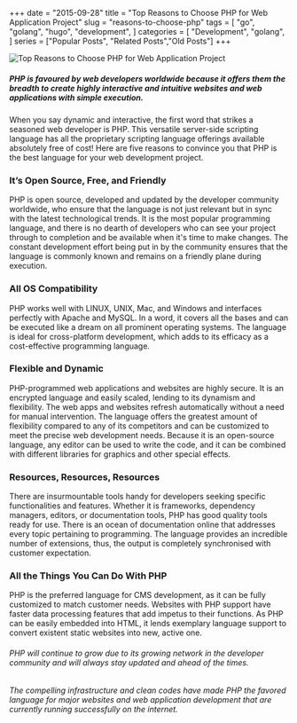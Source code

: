 +++
date = "2015-09-28"
title = "Top Reasons to Choose PHP for Web Application Project"
slug = "reasons-to-choose-php" 
tags = [
    "go",
    "golang",
    "hugo",
    "development",
]
categories = [
    "Development",
    "golang",
]
series = ["Popular Posts", "Related Posts","Old Posts"]
+++

![Top Reasons to Choose PHP for Web Application Project](https://media-exp1.licdn.com/dms/image/C5112AQGdLF3aitms3Q/article-inline_image-shrink_1000_1488/0?e=1608163200&v=beta&t=TA0bL_jQ2MjkCVUcL_gHV-2gHrnyIYH4Mx-dt28i6Xw)  

##### PHP is favoured by web developers worldwide because it offers them the breadth to create highly interactive and intuitive websites and web applications with simple execution.  

When you say dynamic and interactive, the first word that strikes a seasoned web developer is PHP. This versatile server-side scripting language has all the proprietary scripting language offerings available absolutely free of cost! Here are five reasons to convince you that PHP is the best language for your web development project.  

### It’s Open Source, Free, and Friendly
PHP is open source, developed and updated by the developer community worldwide, who ensure that the language is not just relevant but in sync with the latest technological trends. It is the most popular programming language, and there is no dearth of developers who can see your project through to completion and be available when it's time to make changes. The constant development effort being put in by the community ensures that the language is commonly known and remains on a friendly plane during execution.  

### All OS Compatibility
PHP works well with LINUX, UNIX, Mac, and Windows and interfaces perfectly with Apache and MySQL. In a word, it covers all the bases and can be executed like a dream on all prominent operating systems. The language is ideal for cross-platform development, which adds to its efficacy as a cost-effective programming language.  

### Flexible and Dynamic
PHP-programmed web applications and websites are highly secure. It is an encrypted language and easily scaled, lending to its dynamism and flexibility. The web apps and websites refresh automatically without a need for manual intervention. The language offers the greatest amount of flexibility compared to any of its competitors and can be customized to meet the precise web development needs. Because it is an open-source language, any editor can be used to write the code, and it can be combined with different libraries for graphics and other special effects.  

### Resources, Resources, Resources
There are insurmountable tools handy for developers seeking specific functionalities and features. Whether it is frameworks, dependency managers, editors, or documentation tools, PHP has good quality tools ready for use. There is an ocean of documentation online that addresses every topic pertaining to programming. The language provides an incredible number of extensions, thus, the output is completely synchronised with customer expectation.  

### All the Things You Can Do With PHP
PHP is the preferred language for CMS development, as it can be fully customized to match customer needs. Websites with PHP support have faster data processing features that add impetus to their functions. As PHP can be easily embedded into HTML, it lends exemplary language support to convert existent static websites into new, active one.  

###### PHP will continue to grow due to its growing network in the developer community and will always stay updated and ahead of the times.

###### The compelling infrastructure and clean codes have made PHP the favored language for major websites and web application development that are currently running successfully on the internet.